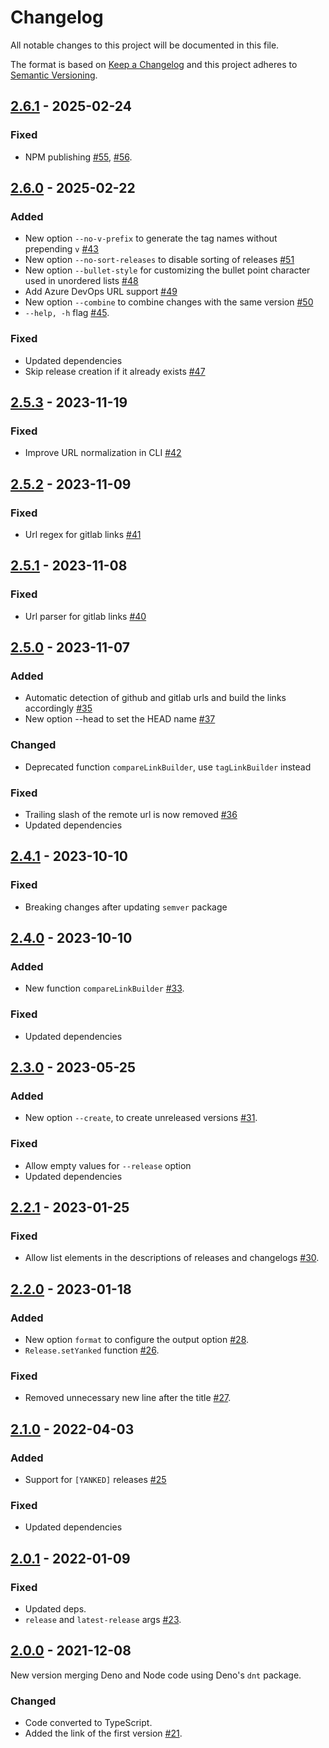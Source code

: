 # Changelog
All notable changes to this project will be documented in this file.

The format is based on [Keep a Changelog](https://keepachangelog.com/)
and this project adheres to [Semantic Versioning](https://semver.org/).

## [2.6.1] - 2025-02-24
### Fixed
- NPM publishing [#55], [#56].

## [2.6.0] - 2025-02-22
### Added
- New option `--no-v-prefix` to generate the tag names without prepending `v` [#43]
- New option `--no-sort-releases` to disable sorting of releases [#51]
- New option `--bullet-style` for customizing the bullet point character used in unordered lists [#48]
- Add Azure DevOps URL support [#49]
- New option `--combine` to combine changes with the same version [#50]
- `--help, -h` flag [#45].

### Fixed
- Updated dependencies
- Skip release creation if it already exists [#47]

## [2.5.3] - 2023-11-19
### Fixed
- Improve URL normalization in CLI [#42]

## [2.5.2] - 2023-11-09
### Fixed
- Url regex for gitlab links [#41]

## [2.5.1] - 2023-11-08
### Fixed
- Url parser for gitlab links [#40]

## [2.5.0] - 2023-11-07
### Added
- Automatic detection of github and gitlab urls and build the links accordingly [#35]
- New option --head to set the HEAD name [#37]

### Changed
- Deprecated function `compareLinkBuilder`, use `tagLinkBuilder` instead

### Fixed
- Trailing slash of the remote url is now removed [#36]
- Updated dependencies

## [2.4.1] - 2023-10-10
### Fixed
- Breaking changes after updating `semver` package

## [2.4.0] - 2023-10-10
### Added
- New function `compareLinkBuilder` [#33].

### Fixed
- Updated dependencies

## [2.3.0] - 2023-05-25
### Added
- New option `--create`, to create unreleased versions [#31].

### Fixed
- Allow empty values for `--release` option
- Updated dependencies

## [2.2.1] - 2023-01-25
### Fixed
- Allow list elements in the descriptions of releases and changelogs [#30].

## [2.2.0] - 2023-01-18
### Added
- New option `format` to configure the output option [#28].
- `Release.setYanked` function [#26].

### Fixed
- Removed unnecessary new line after the title [#27].

## [2.1.0] - 2022-04-03
### Added
- Support for `[YANKED]` releases [#25]

### Fixed
- Updated dependencies

## [2.0.1] - 2022-01-09
### Fixed
- Updated deps.
- `release` and `latest-release` args [#23].

## [2.0.0] - 2021-12-08
New version merging Deno and Node code using Deno's `dnt` package.

### Changed
- Code converted to TypeScript.
- Added the link of the first version [#21].

[#21]: https://github.com/oscarotero/keep-a-changelog/issues/21
[#23]: https://github.com/oscarotero/keep-a-changelog/issues/23
[#25]: https://github.com/oscarotero/keep-a-changelog/issues/25
[#26]: https://github.com/oscarotero/keep-a-changelog/issues/26
[#27]: https://github.com/oscarotero/keep-a-changelog/issues/27
[#28]: https://github.com/oscarotero/keep-a-changelog/issues/28
[#30]: https://github.com/oscarotero/keep-a-changelog/issues/30
[#31]: https://github.com/oscarotero/keep-a-changelog/issues/31
[#33]: https://github.com/oscarotero/keep-a-changelog/issues/33
[#35]: https://github.com/oscarotero/keep-a-changelog/issues/35
[#36]: https://github.com/oscarotero/keep-a-changelog/issues/36
[#37]: https://github.com/oscarotero/keep-a-changelog/issues/37
[#40]: https://github.com/oscarotero/keep-a-changelog/issues/40
[#41]: https://github.com/oscarotero/keep-a-changelog/issues/41
[#42]: https://github.com/oscarotero/keep-a-changelog/issues/42
[#43]: https://github.com/oscarotero/keep-a-changelog/issues/43
[#45]: https://github.com/oscarotero/keep-a-changelog/issues/45
[#47]: https://github.com/oscarotero/keep-a-changelog/issues/47
[#48]: https://github.com/oscarotero/keep-a-changelog/issues/48
[#49]: https://github.com/oscarotero/keep-a-changelog/issues/49
[#50]: https://github.com/oscarotero/keep-a-changelog/issues/50
[#51]: https://github.com/oscarotero/keep-a-changelog/issues/51
[#55]: https://github.com/oscarotero/keep-a-changelog/issues/55
[#56]: https://github.com/oscarotero/keep-a-changelog/issues/56

[2.6.1]: https://github.com/oscarotero/keep-a-changelog/compare/v2.6.0...v2.6.1
[2.6.0]: https://github.com/oscarotero/keep-a-changelog/compare/v2.5.3...v2.6.0
[2.5.3]: https://github.com/oscarotero/keep-a-changelog/compare/v2.5.2...v2.5.3
[2.5.2]: https://github.com/oscarotero/keep-a-changelog/compare/v2.5.1...v2.5.2
[2.5.1]: https://github.com/oscarotero/keep-a-changelog/compare/v2.5.0...v2.5.1
[2.5.0]: https://github.com/oscarotero/keep-a-changelog/compare/v2.4.1...v2.5.0
[2.4.1]: https://github.com/oscarotero/keep-a-changelog/compare/v2.4.0...v2.4.1
[2.4.0]: https://github.com/oscarotero/keep-a-changelog/compare/v2.3.0...v2.4.0
[2.3.0]: https://github.com/oscarotero/keep-a-changelog/compare/v2.2.1...v2.3.0
[2.2.1]: https://github.com/oscarotero/keep-a-changelog/compare/v2.2.0...v2.2.1
[2.2.0]: https://github.com/oscarotero/keep-a-changelog/compare/v2.1.0...v2.2.0
[2.1.0]: https://github.com/oscarotero/keep-a-changelog/compare/v2.0.1...v2.1.0
[2.0.1]: https://github.com/oscarotero/keep-a-changelog/compare/v2.0.0...v2.0.1
[2.0.0]: https://github.com/oscarotero/keep-a-changelog/releases/tag/v2.0.0
